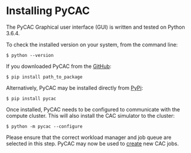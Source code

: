# Installing PyCAC

The PyCAC Graphical user interface (GUI) is written and tested on Python 3.6.4. 

To check the installed version on your system, from the command line:
```
$ python --version
```

If you downloaded PyCAC from the [GitHub](https://github.com/GT-McDowell-Lab/PyCAC):
```
$ pip install path_to_package
```
Alternatively, PyCAC may be installed directly from [PyPi](https://pypi.org/project/pycac/):
```
$ pip install pycac
```

Once installed, PyCAC needs to be configured to communicate with the compute cluster. This will also install the CAC simulator to the cluster:
```
$ python -m pycac --configure
```
Please ensure that the correct workload manager and job queue are selected in this step. PyCAC may now be used to [create](create.md) new CAC jobs. 